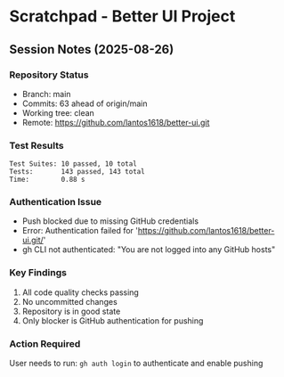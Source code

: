 # Scratchpad - Better UI Project

## Session Notes (2025-08-26)

### Repository Status
- Branch: main
- Commits: 63 ahead of origin/main
- Working tree: clean
- Remote: https://github.com/lantos1618/better-ui.git

### Test Results
```
Test Suites: 10 passed, 10 total
Tests:       143 passed, 143 total
Time:        0.88 s
```

### Authentication Issue
- Push blocked due to missing GitHub credentials
- Error: Authentication failed for 'https://github.com/lantos1618/better-ui.git/'
- gh CLI not authenticated: "You are not logged into any GitHub hosts"

### Key Findings
1. All code quality checks passing
2. No uncommitted changes
3. Repository is in good state
4. Only blocker is GitHub authentication for pushing

### Action Required
User needs to run: `gh auth login` to authenticate and enable pushing